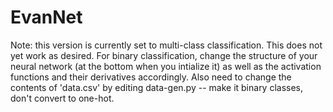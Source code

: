 # EvanNet
Note: this version is currently set to multi-class classification. This does not yet work as desired. 
For binary classification, change the structure of your neural network (at the bottom when you intialize it) as well as the activation functions and their derivatives accordingly. Also need to change the contents of 'data.csv' by editing data-gen.py -- make it binary classes, don't convert to one-hot.


